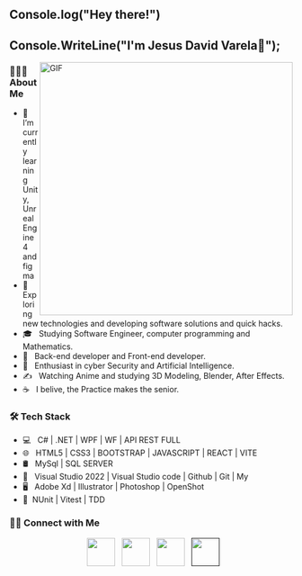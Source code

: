 <h2> Console.log("Hey there!")</h2>
<h2>Console.WriteLine("I'm Jesus David Varela👾");</h2>
<img align="right" alt="GIF" src="https://user-images.githubusercontent.com/119714274/213307663-f1bde1f6-22a0-4ad5-9aa2-afe80c1493e8.jpg" width="450"/>

<h3> 👨🏻‍💻 About Me </h3>

- 🔭 &nbsp; I’m currently learning Unity, Unreal Engine 4 and figma
- 🤔 &nbsp; Exploring new technologies and developing software solutions and quick hacks.
- 🎓 &nbsp; Studying Software Engineer, computer programming and Mathematics.
- 💼 &nbsp; Back-end developer and Front-end developer.
- 🌱 &nbsp; Enthusiast in cyber Security and Artificial Intelligence.
- ✍️ &nbsp; Watching Anime and studying 3D Modeling, Blender, After Effects.
- ☕ &nbsp; I belive, the Practice makes the senior. 

<h3>🛠 Tech Stack</h3>

- 💻 &nbsp;  C# | .NET | WPF | WF | API REST FULL  
- 🌐 &nbsp; HTML5 | CSS3 | BOOTSTRAP | JAVASCRIPT | REACT | VITE 
- 🛢 &nbsp; MySql | SQL SERVER 
- 🔧 &nbsp; Visual Studio 2022 |  Visual Studio code | Github | Git | My
- 🖥 &nbsp; Adobe Xd | Illustrator | Photoshop | OpenShot
- 🧪&nbsp; NUnit | Vitest | TDD

<h3> 🤝🏻 Connect with Me </h3>

<p align="center">
&nbsp; <a href="https://codepen.io/Luckxers" target="_blank" rel="noopener noreferrer"><img src="https://user-images.githubusercontent.com/119714274/213311900-389f2b4a-a185-441c-ac8b-54ddcc511075.png" width="50" /></a>  
&nbsp; <a href="https://www.linkedin.com/in/jesus-david-varela-melendez-34866a259/" target="_blank" rel="noopener noreferrer"><img src="https://user-images.githubusercontent.com/119714274/213312967-e9db81de-b043-4037-8ab7-a6bc08f57963.png" width="50" /></a>
&nbsp; <a href="mailto:jesusvarela288@gmail.com" target="_blank" rel="noopener noreferrer"><img src="https://user-images.githubusercontent.com/119714274/213312176-f96b37fd-e623-42ff-9f70-3f6d9467bd61.png"  width="50" /></a>
&nbsp; <a href="" target="_blank" rel="noopener noreferrer"><img src="https://user-images.githubusercontent.com/119714274/213312086-53531233-024a-4ae7-b1aa-cde34327e421.png"  width="50" /></a>
</p>
